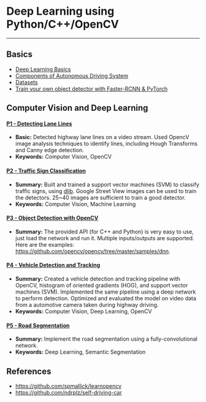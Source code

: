 
# Deep Learning using Python/C++/OpenCV

--- 

## Basics

- [Deep Learning Basics](./resources/deep-learning.md)
- [Components of Autonomous Driving System](./resources/autonomous-driving.md)
- [Datasets](./resources/datasets.md)
- [Train your own object detector with Faster-RCNN & PyTorch](./faster-rcnn-tutorial)


## Computer Vision and Deep Learning

#### [P1 - Detecting Lane Lines](./01_finding_lane_lines)
 - **Basic:** Detected highway lane lines on a video stream. Used OpencV image analysis techniques to identify lines, including Hough Transforms and Canny edge detection.
 - **Keywords:** Computer Vision, OpenCV
 
#### [P2 - Traffic Sign Classification](./02_traffic_sign_detector)
 - **Summary:** Built and trained a support vector machines (SVM) to classify traffic signs, using [dlib](http://dlib.net/). Google Street View images can be used to train the detectors. 25~40 images are sufficient to train a good detector.
 - **Keywords:** Computer Vision, Machine Learning
 
#### [P3 - Object Detection with OpenCV](./03_opencv_detection)
 - **Summary:** The provided API (for C++ and Python) is very easy to use, just load the network and run it. Multiple inputs/outputs are supported. Here are the examples: https://github.com/opencv/opencv/tree/master/samples/dnn.

#### [P4 - Vehicle Detection and Tracking](./04_vehicle_detection)
 - **Summary:** Created a vehicle detection and tracking pipeline with OpenCV, histogram of oriented gradients (HOG), and support vector machines (SVM). Implemented the same pipeline using a deep network to perform detection. Optimized and evaluated the model on video data from a automotive camera taken during highway driving.
 - **Keywords:** Computer Vision, Deep Learning, OpenCV

#### [P5 - Road Segmentation](./05_road_segmentation)
- **Summary:** Implement the road segmentation using a fully-convolutional network.
- **Keywords:** Deep Learning, Semantic Segmentation


## References

- <https://github.com/spmallick/learnopencv>
- <https://github.com/ndrplz/self-driving-car>

